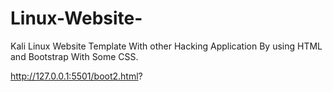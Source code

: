 # Linux-Website-
Kali Linux Website Template With other Hacking Application By using HTML and Bootstrap With Some CSS.


http://127.0.0.1:5501/boot2.html?
